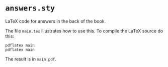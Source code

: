 # `answers.sty`
LaTeX code for answers in the back of the book.

The file `main.tex` illustrates how to use this. To compile the 
LaTeX source do this:
```
pdflatex main
pdflatex main
```

The result is in `main.pdf`.
